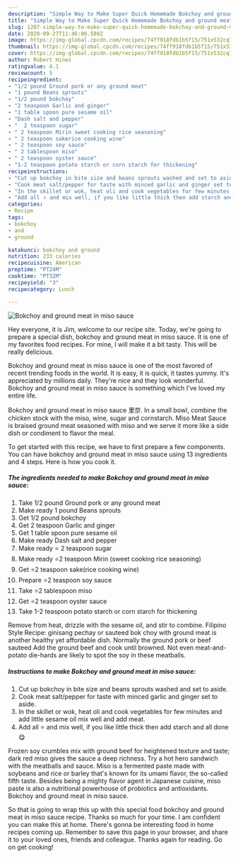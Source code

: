 ```yaml
---
description: "Simple Way to Make Super Quick Homemade Bokchoy and ground meat in miso sauce"
title: "Simple Way to Make Super Quick Homemade Bokchoy and ground meat in miso sauce"
slug: 1207-simple-way-to-make-super-quick-homemade-bokchoy-and-ground-meat-in-miso-sauce
date: 2020-09-27T11:46:06.580Z
image: https://img-global.cpcdn.com/recipes/74ff918fdb1b5f15/751x532cq70/bokchoy-and-ground-meat-in-miso-sauce-recipe-main-photo.jpg
thumbnail: https://img-global.cpcdn.com/recipes/74ff918fdb1b5f15/751x532cq70/bokchoy-and-ground-meat-in-miso-sauce-recipe-main-photo.jpg
cover: https://img-global.cpcdn.com/recipes/74ff918fdb1b5f15/751x532cq70/bokchoy-and-ground-meat-in-miso-sauce-recipe-main-photo.jpg
author: Robert Hines
ratingvalue: 4.1
reviewcount: 5
recipeingredient:
- "1/2 pound Ground pork or any ground meat"
- "1 pound Beans sprouts"
- "1/2 pound bokchoy"
- "2 teaspoon Garlic and ginger"
- "1 table spoon pure sesame oil"
- "Dash salt and pepper"
- "  2 teaspoon sugar"
- " 2 teaspoon Mirin sweet cooking rice seasoning"
- " 2 teaspoon sakerice cooking wine"
- " 2 teaspoon soy sauce"
- " 2 tablespoon miso"
- " 2 teaspoon oyster sauce"
- "1-2 teaspoon potato starch or corn starch for thickening"
recipeinstructions:
- "Cut up bokchoy in bite size and beans sprouts washed and set to aside."
- "Cook meat salt/pepper for taste with minced garlic and ginger set to aside."
- "In the skillet or wok, heat oli and cook vegetables for few minutes and add little sesame oil mix well and add meat."
- "Add all ⭐️ and mix well, if you like little thick then add starch and all done😋"
categories:
- Recipe
tags:
- bokchoy
- and
- ground

katakunci: bokchoy and ground 
nutrition: 233 calories
recipecuisine: American
preptime: "PT24M"
cooktime: "PT32M"
recipeyield: "3"
recipecategory: Lunch

---
```



![Bokchoy and ground meat in miso sauce](https://img-global.cpcdn.com/recipes/74ff918fdb1b5f15/751x532cq70/bokchoy-and-ground-meat-in-miso-sauce-recipe-main-photo.jpg)

Hey everyone, it is Jim, welcome to our recipe site. Today, we're going to prepare a special dish, bokchoy and ground meat in miso sauce. It is one of my favorites food recipes. For mine, I will make it a bit tasty. This will be really delicious.

Bokchoy and ground meat in miso sauce is one of the most favored of recent trending foods in the world. It is easy, it is quick, it tastes yummy. It's appreciated by millions daily. They're nice and they look wonderful. Bokchoy and ground meat in miso sauce is something which I've loved my entire life.

Bokchoy and ground meat in miso sauce 里奈. In a small bowl, combine the chicken stock with the miso, wine, sugar and cornstarch. Miso Meat Sauce is braised ground meat seasoned with miso and we serve it more like a side dish or condiment to flavor the meal.


To get started with this recipe, we have to first prepare a few components. You can have bokchoy and ground meat in miso sauce using 13 ingredients and 4 steps. Here is how you cook it.

<!--inarticleads1-->

##### The ingredients needed to make Bokchoy and ground meat in miso sauce:

1. Take 1/2 pound Ground pork or any ground meat
1. Make ready 1 pound Beans sprouts
1. Get 1/2 pound bokchoy
1. Get 2 teaspoon Garlic and ginger
1. Get 1 table spoon pure sesame oil
1. Make ready Dash salt and pepper
1. Make ready  ⭐️ 2 teaspoon sugar
1. Make ready  ⭐️2 teaspoon Mirin (sweet cooking rice seasoning)
1. Get  ⭐️2 teaspoon sake(rice cooking wine)
1. Prepare  ⭐️2 teaspoon soy sauce
1. Take  ⭐️2 tablespoon miso
1. Get  ⭐️2 teaspoon oyster sauce
1. Take 1-2 teaspoon potato starch or corn starch for thickening


Remove from heat, drizzle with the sesame oil, and stir to combine. Filipino Style Recipe: ginisang pechay or sauteed bok choy with ground meat is another healthy yet affordable dish. Normally the ground pork or beef sauteed Add the ground beef and cook until browned. Not even meat-and-potato die-hards are likely to spot the soy in these meatballs. 

<!--inarticleads2-->

##### Instructions to make Bokchoy and ground meat in miso sauce:

1. Cut up bokchoy in bite size and beans sprouts washed and set to aside.
1. Cook meat salt/pepper for taste with minced garlic and ginger set to aside.
1. In the skillet or wok, heat oli and cook vegetables for few minutes and add little sesame oil mix well and add meat.
1. Add all ⭐️ and mix well, if you like little thick then add starch and all done😋


Frozen soy crumbles mix with ground beef for heightened texture and taste; dark red miso gives the sauce a deep richness. Try a hot hero sandwich with the meatballs and sauce. Miso is a fermented paste made with soybeans and rice or barley that&#39;s known for its umami flavor, the so-called fifth taste. Besides being a mighty flavor agent in Japanese cuisine, miso paste is also a nutritional powerhouse of probiotics and antioxidants. Bokchoy and ground meat in miso sauce. 

So that is going to wrap this up with this special food bokchoy and ground meat in miso sauce recipe. Thanks so much for your time. I am confident you can make this at home. There's gonna be interesting food in home recipes coming up. Remember to save this page in your browser, and share it to your loved ones, friends and colleague. Thanks again for reading. Go on get cooking!
